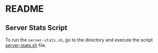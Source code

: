 # README

## Server Stats Script
To run the ``server-stats.sh``, go to the directory and execute the script [server-stats.sh](server-stats.sh) file.